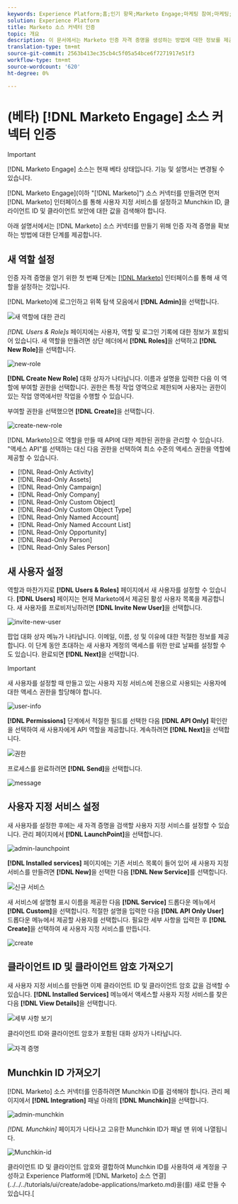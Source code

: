 ```yaml
---
keywords: Experience Platform;홈;인기 항목;Marketo Engage;마케팅 참여;마케팅;home;popular topics;marketing to engage;marketing
solution: Experience Platform
title: Marketo 소스 커넥터 인증
topic: 개요
description: 이 문서에서는 Marketo 인증 자격 증명을 생성하는 방법에 대한 정보를 제공합니다.
translation-type: tm+mt
source-git-commit: 2563b413ec35cb4c5f05a54bce6f7271917e51f3
workflow-type: tm+mt
source-wordcount: '620'
ht-degree: 0%

---
```



# (베타) [!DNL Marketo Engage] 소스 커넥터 인증

>[!IMPORTANT]
>
>[!DNL Marketo Engage] 소스는 현재 베타 상태입니다. 기능 및 설명서는 변경될 수 있습니다.

[!DNL Marketo Engage](이하 &quot;[!DNL Marketo]&quot;) 소스 커넥터를 만들려면 먼저 [!DNL Marketo] 인터페이스를 통해 사용자 지정 서비스를 설정하고 Munchkin ID, 클라이언트 ID 및 클라이언트 보안에 대한 값을 검색해야 합니다.

아래 설명서에서는 [!DNL Marketo] 소스 커넥터를 만들기 위해 인증 자격 증명을 확보하는 방법에 대한 단계를 제공합니다.

## 새 역할 설정

인증 자격 증명을 얻기 위한 첫 번째 단계는 [[!DNL Marketo]](https://app-sjint.marketo.com/#MM0A1) 인터페이스를 통해 새 역할을 설정하는 것입니다.

[!DNL Marketo]에 로그인하고 위쪽 탐색 모음에서 **[!DNL Admin]**&#x200B;을 선택합니다.

![새 역할에 대한 관리](../images/marketo/home.png)

*[!DNL Users & Role]s* 페이지에는 사용자, 역할 및 로그인 기록에 대한 정보가 포함되어 있습니다. 새 역할을 만들려면 상단 헤더에서 **[!DNL Roles]**&#x200B;을 선택하고 **[!DNL New Role]**&#x200B;을 선택합니다.

![new-role](../images/marketo/new-role.png)

**[!DNL Create New Role]** 대화 상자가 나타납니다. 이름과 설명을 입력한 다음 이 역할에 부여할 권한을 선택합니다. 권한은 특정 작업 영역으로 제한되며 사용자는 권한이 있는 작업 영역에서만 작업을 수행할 수 있습니다.

부여할 권한을 선택했으면 **[!DNL Create]**&#x200B;을 선택합니다.

![create-new-role](../images/marketo/create-new-role.png)

[!DNL Marketo]으로 역할을 만들 때 API에 대한 제한된 권한을 관리할 수 있습니다. &quot;액세스 API&quot;를 선택하는 대신 다음 권한을 선택하여 최소 수준의 액세스 권한을 역할에 제공할 수 있습니다.

* [!DNL Read-Only Activity]
* [!DNL Read-Only Assets]
* [!DNL Read-Only Campaign]
* [!DNL Read-Only Company]
* [!DNL Read-Only Custom Object]
* [!DNL Read-Only Custom Object Type]
* [!DNL Read-Only Named Account]
* [!DNL Read-Only Named Account List]
* [!DNL Read-Only Opportunity]
* [!DNL Read-Only Person]
* [!DNL Read-Only Sales Person]

## 새 사용자 설정

역할과 마찬가지로 **[!DNL Users & Roles]** 페이지에서 새 사용자를 설정할 수 있습니다. **[!DNL Users]** 페이지는 현재 Marketo에서 제공된 활성 사용자 목록을 제공합니다. 새 사용자를 프로비저닝하려면 **[!DNL Invite New User]**&#x200B;을 선택합니다.

![invite-new-user](../images/marketo/invite-new-user.png)

팝업 대화 상자 메뉴가 나타납니다. 이메일, 이름, 성 및 이유에 대한 적절한 정보를 제공합니다. 이 단계 동안 초대하는 새 사용자 계정의 액세스를 위한 만료 날짜를 설정할 수도 있습니다. 완료되면 **[!DNL Next]**&#x200B;을 선택합니다.

>[!IMPORTANT]
>
>새 사용자를 설정할 때 만들고 있는 사용자 지정 서비스에 전용으로 사용되는 사용자에 대한 액세스 권한을 할당해야 합니다.

![user-info](../images/marketo/new-user-info.png)

**[!DNL Permissions]** 단계에서 적절한 필드를 선택한 다음 **[!DNL API Only]** 확인란을 선택하여 새 사용자에게 API 역할을 제공합니다. 계속하려면 **[!DNL Next]**&#x200B;을 선택합니다.

![권한](../images/marketo/permissions.png)

프로세스를 완료하려면 **[!DNL Send]**&#x200B;을 선택합니다.

![message](../images/marketo/message.png)

## 사용자 지정 서비스 설정

새 사용자를 설정한 후에는 새 자격 증명을 검색할 사용자 지정 서비스를 설정할 수 있습니다. 관리 페이지에서 **[!DNL LaunchPoint]**&#x200B;을 선택합니다.

![admin-launchpoint](../images/marketo/admin-launchpoint.png)

**[!DNL Installed services]** 페이지에는 기존 서비스 목록이 들어 있어 새 사용자 지정 서비스를 만들려면 **[!DNL New]**&#x200B;을 선택한 다음 **[!DNL New Service]**&#x200B;를 선택합니다.

![신규 서비스](../images/marketo/new-service.png)

새 서비스에 설명형 표시 이름을 제공한 다음 **[!DNL Service]** 드롭다운 메뉴에서 **[!DNL Custom]**&#x200B;을 선택합니다. 적절한 설명을 입력한 다음 **[!DNL API Only User]** 드롭다운 메뉴에서 제공할 사용자를 선택합니다. 필요한 세부 사항을 입력한 후 **[!DNL Create]**&#x200B;을 선택하여 새 사용자 지정 서비스를 만듭니다.

![create](../images/marketo/create.png)

## 클라이언트 ID 및 클라이언트 암호 가져오기

새 사용자 지정 서비스를 만들면 이제 클라이언트 ID 및 클라이언트 암호 값을 검색할 수 있습니다. **[!DNL Installed Services]** 메뉴에서 액세스할 사용자 지정 서비스를 찾은 다음 **[!DNL View Details]**&#x200B;을 선택합니다.

![세부 사항 보기](../images/marketo/view-details.png)

클라이언트 ID와 클라이언트 암호가 포함된 대화 상자가 나타납니다.

![자격 증명](../images/marketo/credentials.png)

## Munchkin ID 가져오기

[!DNL Marketo] 소스 커넥터를 인증하려면 Munchkin ID를 검색해야 합니다. 관리 페이지에서 **[!DNL Integration]** 패널 아래의 **[!DNL Munchkin]**&#x200B;을 선택합니다.

![admin-munchkin](../images/marketo/admin-munchkin.png)

*[!DNL Munchkin]* 페이지가 나타나고 고유한 Munchkin ID가 패널 맨 위에 나열됩니다.

![Munchkin-id](../images/marketo/munchkin-id.png)

클라이언트 ID 및 클라이언트 암호와 결합하여 Munchkin ID를 사용하여 새 계정을 구성하고 Experience Platform에  [!DNL Marketo] 소스 연결](../../../tutorials/ui/create/adobe-applications/marketo.md)을(를) 새로 만들 수 있습니다.[

